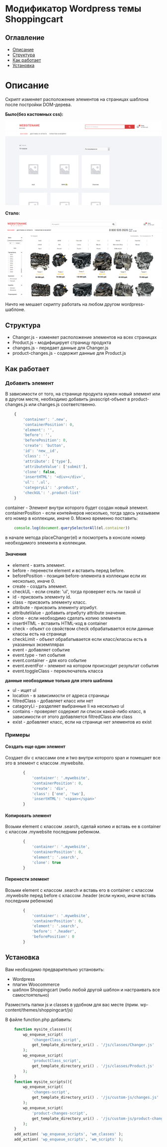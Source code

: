 # Модификатор Wordpress темы Shoppingcart

## Оглавление

* [Описание](#desc)
* [Структура](#str)
* [Как работает](#str)
* [Установка](#inst)

<a name="desc">

# Описание

</a>

Скрипт изменяет расположение элементов на страницах шаблона после постройки DOM-дерева.  

**Было(без кастомных css):**

![shoppingcart-before](shoppingcart-before.png)

**Стало:**

![shoppingcart-after](shoppingcart-after.png)

Ничто не мешает скрипту работать на любом другом wordpress-шаблоне.

<a name="str">

## Структура

</a>

* Changer.js - изменяет расположение элементов на всех страницах
* Product.js - модифицирует страницу продукта
* changes.js - передает данные для Changer.js
* product-changes.js - содержит данные для Product.js

<a name="how">

## Как работает

</a>

### Добавить элемент

В зависимости от того, на странице продукта нужен новый элемент или в другом месте, необходимо добавить javascript-объект в product-changes.js или changes.js соответственно.

```javascript
	{
        'container': '.new',
        'containerPosition': 0,
        'element': '',
        'before': '',
        'beforePosition': 0,
        'create': 'button',
        'id': 'new__id',
        'class': '',
        'attribute': ['type'],
        'attributeValue': ['submit'],
        'clone': false,
        'insertHTML': '<div></div>',
        'ul': '.ul',
        'categoryLi': '.product',
        'checkUL': '.product-list'
	}
```
container - Элемент внутри которого будет создан новый элемент.  
containerPosition - если контейнеров несколько, тогда здесь указываем его номер в коллекции, иначе 0. Можно временно поставить:

```javascript
    console.log(document.querySelectorAll(el.container))
```
в начале метода placeChanger(el) и посмотреть в консоле номер необходимого элемента в коллекции.

#### Значения

* element - взять элемент.  
* before - перенести element и вставить перед before.  
* beforePosition - позиция before-элемента в коллекции если их несколько, иначе 0.  
* create - создать элемент.  
* checkUL - если create: 'ul', тогда проверяет есть ли такой ul  
* id - присвоить элементу id.  
* class - присвоить элементу класс.  
* attribute - присвоить элементу атрибут.  
* attributeValue - добавить атрибуту attribute значение.  
* clone - если необходимо сделать копию элемента  
* insertHTML - вставить HTML-код в container  
* check - объект со свойством check обрабатывается если данные классы есть на странице  
* checkLimit - объект обрабатывается если класс/классы есть в указанных экземплярах  
* event - добавляет событие  
* event.type - тип события  
* event.container - для кого событие  
* event.eventFor - элемент на котором происходит результат события  
* event.toggleClass - переключатель класса  

**данные необходимые только для этого шаблона**

* ul - ищет ul  
* location - в зависимости от адреса страницы  
* filtredClass - добавляет класс или нет  
* catagoryLi - разделяет выбранные li на несколько ul  
* contains - проверяет содержит ли список какой-либо класс, в зависимости от этого добавляется filtredClass или class  
* exist - добавляет класс, если на странице нет элементов из exist  

### Примеры

#### Создать еще один элемент

Создает div с классами one и two внутри которого span и помещает все это в элемент с классом .mywebsite.

```javascript
        {
			'container': '.mywebsite',
			'containerPosition': 0,
			'create': 'div',
			'class': ['one', 'two'],
			'insertHTML': '<span></span>'
        }
```
#### Копировать элемент

Возьми element с классом .search, сделай копию и вставь ее в container с классом .mywebsite последним ребенком.

```javascript
        {
			'container': '.mywebsite',
			'containerPosition': 0,
			'element': '.search',
			'clone': true
        }
```
#### Перенести элемент

Возьми element с классом .search и вставь его в container с классом .mywebsite перед before с классом .header (если нужно, иначе вставь последним ребенком)

```javascript
        {
			'container': '.mywebsite',
			'containerPosition': 0,
			'element': '.search',
			'before': '.header',
			'beforePosition': 0
        }
```
<a name="inst">

## Установка

</a>

Вам необходимо предварительно установить:

* Wordpress
* плагин Woocommerce
* шаблон Shoppingcart (либо любой другой шаблон и настраивать все самостоятельно)

Разместить папки js и classes в удобном для вас месте (прим. wp-content/themes/shoppingcart/js)

В файле function.php добавить:

```php
    function mysite_classes(){
        wp_enqueue_script(
            'changerClass_script',
            get_template_directory_uri() . '/js/classes/Changer.js'
        );
        wp_enqueue_script(
            'productClass_script',
            get_template_directory_uri() . '/js/classes/Product.js'
        );	
    }
    function mysite_scripts(){	
        wp_enqueue_script(
            'changes-script',
            get_template_directory_uri() . '/js/custom-js/changes.js'
        );
        wp_enqueue_script(
            'product-changes-script',
            get_template_directory_uri() . '/js/custom-js/product-changes.js'
        );	
    }
    add_action( 'wp_enqueue_scripts', 'wm_classes' );
    add_action( 'wp_enqueue_scripts', 'wm_scripts' );
```

